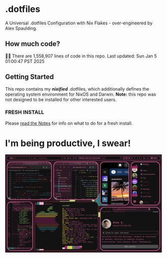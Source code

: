 # .dotfiles
A Universal .dotfiles Configuration with Nix Flakes - over-engineered by Alex Spaulding.

## How much code?
👨‍💻 There are 1,558,907 lines of code in this repo. Last updated: Sun Jan  5 01:00:47 PST 2025

## Getting Started
This repo contains my ___nixified___ .dotfiles, which additionally defines the operating system environment for NixOS and Darwin.
__Note:__ this repo was not designed to be installed for other interested users.

### FRESH INSTALL
Please [read the Notes](https://github.com/aspauldingcode/.dotfiles/issues/158) for info on what to do for a fresh install.

# I'm being productive, I swear!
![macOS-NIXY](./macOS-NIXY.png)